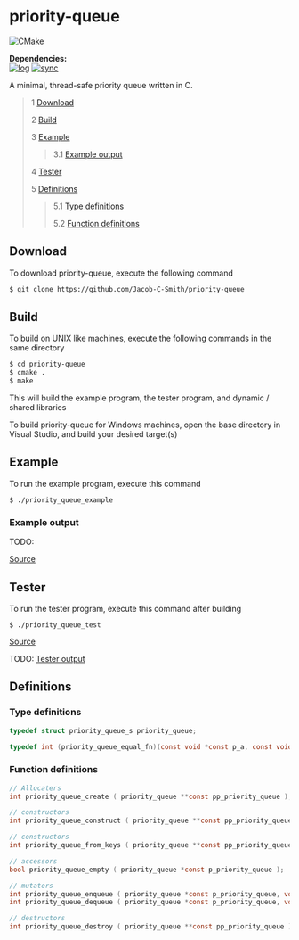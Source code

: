# priority-queue
[![CMake](https://github.com/Jacob-C-Smith/priority-queue/actions/workflows/cmake.yml/badge.svg)](https://github.com/Jacob-C-Smith/priority-queue/actions/workflows/cmake.yml)

**Dependencies:**\
[![log](https://github.com/Jacob-C-Smith/log/actions/workflows/cmake.yml/badge.svg)](https://github.com/Jacob-C-Smith/log/actions/workflows/cmake.yml) [![sync](https://github.com/Jacob-C-Smith/sync/actions/workflows/cmake.yml/badge.svg)](https://github.com/Jacob-C-Smith/sync/actions/workflows/cmake.yml)

 A minimal, thread-safe priority queue written in C. 

 > 1 [Download](#download)
 >
 > 2 [Build](#build)
 >
 > 3 [Example](#example)
 >
 >> 3.1 [Example output](#example-output)
 >
 > 4 [Tester](#tester)
 >
 > 5 [Definitions](#definitions)
 >
 >> 5.1 [Type definitions](#type-definitions)
 >>
 >> 5.2 [Function definitions](#function-definitions)

 ## Download
 To download priority-queue, execute the following command
 ```bash
 $ git clone https://github.com/Jacob-C-Smith/priority-queue
 ```
 ## Build
 To build on UNIX like machines, execute the following commands in the same directory
 ```bash
 $ cd priority-queue
 $ cmake .
 $ make
 ```
  This will build the example program, the tester program, and dynamic / shared libraries

  To build priority-queue for Windows machines, open the base directory in Visual Studio, and build your desired target(s)
 ## Example
 To run the example program, execute this command
 ```
 $ ./priority_queue_example
 ```
 ### Example output
TODO: 

 [Source](main.c)
## Tester
 To run the tester program, execute this command after building
 ```
 $ ./priority_queue_test
 ```
 [Source](priority_queue_test.c)
 
 TODO: [Tester output](test_output.txt)
 ## Definitions
 ### Type definitions
 ```c
 typedef struct priority_queue_s priority_queue;

 typedef int (priority_queue_equal_fn)(const void *const p_a, const void *const p_b);
 ```

 ### Function definitions
 ```c 
// Allocaters
int priority_queue_create ( priority_queue **const pp_priority_queue );

// constructors
int priority_queue_construct ( priority_queue **const pp_priority_queue, size_t size, priority_queue_equal_fn pfn_compare_function );

// constructors
int priority_queue_from_keys ( priority_queue **const pp_priority_queue, const char **const keys, size_t size, priority_queue_equal_fn pfn_compare_function );

// accessors
bool priority_queue_empty ( priority_queue *const p_priority_queue );

// mutators
int priority_queue_enqueue ( priority_queue *const p_priority_queue, void  *p_key );
int priority_queue_dequeue ( priority_queue *const p_priority_queue, void **pp_key );

// destructors
int priority_queue_destroy ( priority_queue **const pp_priority_queue );
 ```




